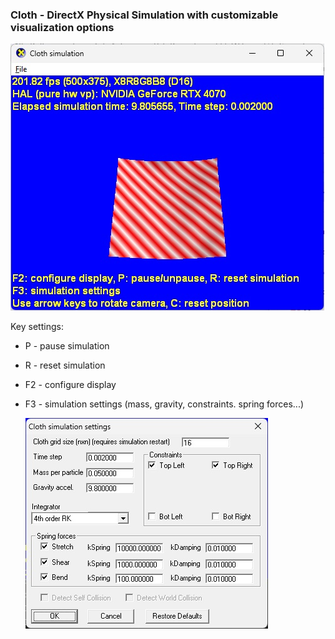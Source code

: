 ### **Cloth** - DirectX Physical Simulation with customizable visualization options

![Картинка](/logo.jpg)

Key settings:

-   P - pause simulation
-   R - reset simulation
-   F2 - configure display
-   F3 - simulation settings (mass, gravity, constraints. spring forces...)

    ![Картинка](/settings.jpg)
